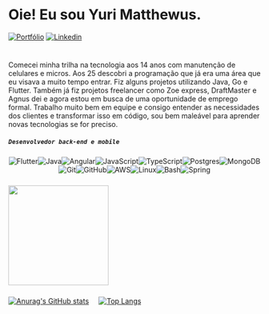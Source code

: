 # Oie! Eu sou Yuri Matthewus.

[![Portfólio](https://img.shields.io/badge/website-000000?style=for-the-badge&logo=About.me&logoColor=white)]([https://perseualves.github.io/meu-portfolio/](https://yuri-matthewus.onrender.com/))
[![Linkedin](https://img.shields.io/badge/LinkedIn-0077B5?style=for-the-badge&logo=linkedin&logoColor=white)](https://www.linkedin.com/in/yuri-matthewus-147584224/)
#
Comecei minha trilha na tecnologia aos 14 anos com manutenção de celulares e micros. Aos 25 descobri a programação que já era uma área que eu visava a muito tempo entrar. 
Fiz alguns projetos utilizando Java, Go e Flutter. Também já fiz projetos freelancer como Zoe express, DraftMaster e Agnus dei e agora estou em busca de uma oportunidade de emprego formal. Trabalho muito bem em equipe e consigo entender as necessidades dos clientes e transformar isso em código, sou bem maleável para aprender novas tecnologias se for preciso. 

##### **`Desenvolvedor back-end e mobile`**


<div style="display: flex; flex-wrap: wrap; flex-direction: row; justify-content: center; align-items: center; align-content: center;">
    <img alt="Flutter" src="https://img.shields.io/badge/Flutter-02569B?style=for-the-badge&logo=flutter&logoColor=white">
    <img alt="Java" src="https://img.shields.io/badge/Java-ED8B00?style=for-the-badge&logo=java&logoColor=white">
    <img alt="Angular" src="https://img.shields.io/badge/Angular-DD0031?style=for-the-badge&logo=angular&logoColor=white">
    <img alt="JavaScript" src="https://img.shields.io/badge/JavaScript-F7DF1E?style=for-the-badge&logo=javascript&logoColor=black">
    <img alt="TypeScript" src="https://img.shields.io/badge/TypeScript-3178C6?style=for-the-badge&logo=typescript&logoColor=white">
    <img alt="Postgres" src="https://img.shields.io/badge/PostgreSQL-316192?style=for-the-badge&logo=postgresql&logoColor=white">
    <img alt="MongoDB" src="https://img.shields.io/badge/MongoDB-4EA94B?style=for-the-badge&logo=mongodb&logoColor=white">
    <img alt="Git" src="https://img.shields.io/badge/GIT-E44C30?style=for-the-badge&logo=git&logoColor=white">
    <img alt="GitHub" src="https://img.shields.io/badge/GitHub-100000?style=for-the-badge&logo=github&logoColor=white">
    <img alt="AWS" src="https://img.shields.io/badge/AWS-FF9900?style=for-the-badge&logo=amazon-aws&logoColor=white">
    <img alt="Linux" src="https://img.shields.io/badge/Linux-FCC624?style=for-the-badge&logo=linux&logoColor=black">
    <img alt="Bash" src="https://img.shields.io/badge/GNU%20Bash-4EAA25?style=for-the-badge&logo=GNU%20Bash&logoColor=white">
    <img alt="Spring" src="https://img.shields.io/badge/Spring-6DB33F?style=for-the-badge&logo=spring&logoColor=white">
</div>

###

<div align="left">
  <img height="200" src="https://media.tenor.com/EDa-2dguBeEAAAAi/one-piece-zoro.gif"  />
</div>

###

[![Anurag's GitHub stats](https://github-readme-stats.vercel.app/api?username=iru-Y&show_icons=true&theme=radical)](https://github.com/iru-Y/github-readme-stats)  &nbsp; &nbsp;       [![Top Langs](https://github-readme-stats.vercel.app/api/top-langs/?username=iru-Y&langs_count=10&hide_border=true&border_radius=50&layout=compact&theme=tokyonight)](https://github.com/iru-Y/github-readme-stats)
